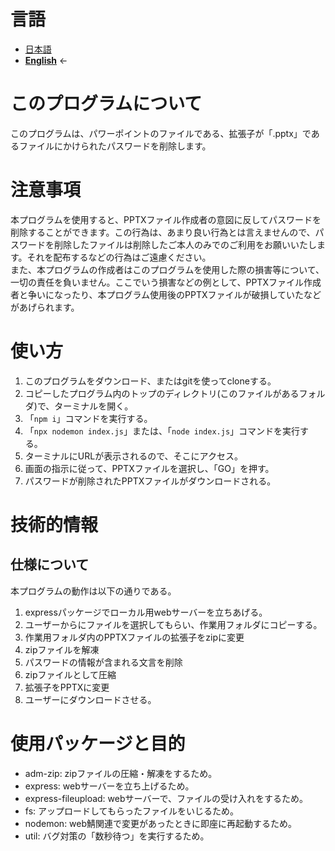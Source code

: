 # 言語
- [日本語](https://github.com/Hoshimikan6490/pptx_password_remover/blob/master/README_ja.md)
- **[English](https://github.com/Hoshimikan6490/pptx_password_remover/blob/master/README_en.md)** ←

# このプログラムについて
このプログラムは、パワーポイントのファイルである、拡張子が「.pptx」であるファイルにかけられたパスワードを削除します。  

# 注意事項
本プログラムを使用すると、PPTXファイル作成者の意図に反してパスワードを削除することができます。この行為は、あまり良い行為とは言えませんので、パスワードを削除したファイルは削除したご本人のみでのご利用をお願いいたします。それを配布するなどの行為はご遠慮ください。  
また、本プログラムの作成者はこのプログラムを使用した際の損害等について、一切の責任を負いません。ここでいう損害などの例として、PPTXファイル作成者と争いになったり、本プログラム使用後のPPTXファイルが破損していたなどがあげられます。

# 使い方
1. このプログラムをダウンロード、またはgitを使ってcloneする。
2. コピーしたプログラム内のトップのディレクトリ(このファイルがあるフォルダ)で、ターミナルを開く。
3. 「`npm i`」コマンドを実行する。
4. 「`npx nodemon index.js`」または、「`node index.js`」コマンドを実行する。
5. ターミナルにURLが表示されるので、そこにアクセス。
6. 画面の指示に従って、PPTXファイルを選択し、「GO」を押す。
7. パスワードが削除されたPPTXファイルがダウンロードされる。

# 技術的情報
## 仕様について
本プログラムの動作は以下の通りである。
1. expressパッケージでローカル用webサーバーを立ちあげる。
2. ユーザーからにファイルを選択してもらい、作業用フォルダにコピーする。
3. 作業用フォルダ内のPPTXファイルの拡張子をzipに変更
4. zipファイルを解凍
5. パスワードの情報が含まれる文言を削除
6. zipファイルとして圧縮
7. 拡張子をPPTXに変更
8. ユーザーにダウンロードさせる。

# 使用パッケージと目的
- adm-zip: zipファイルの圧縮・解凍をするため。
- express: webサーバーを立ち上げるため。
- express-fileupload: webサーバーで、ファイルの受け入れをするため。
- fs: アップロードしてもらったファイルをいじるため。
- nodemon: web鯖関連で変更があったときに即座に再起動するため。
- util: バグ対策の「数秒待つ」を実行するため。